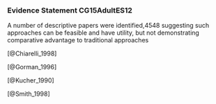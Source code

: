 ### Evidence Statement CG15AdultES12
A number of descriptive papers were identified,4548 suggesting such approaches can be feasible and have utility, but not demonstrating comparative advantage to traditional approaches



[@Chiarelli_1998]

[@Gorman_1996]

[@Kucher_1990]

[@Smith_1998]
